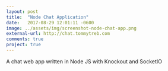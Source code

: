 ```yaml
---
layout: post
title:  "Node Chat Application"
date:   2017-08-29 12:01:11 -0600
image: ../assets/img/screenshot-node-chat-app.png
external-url: http://chat.tommytreb.com
comments: true
project: true
---
```


A chat web app written in Node JS with Knockout and SocketIO